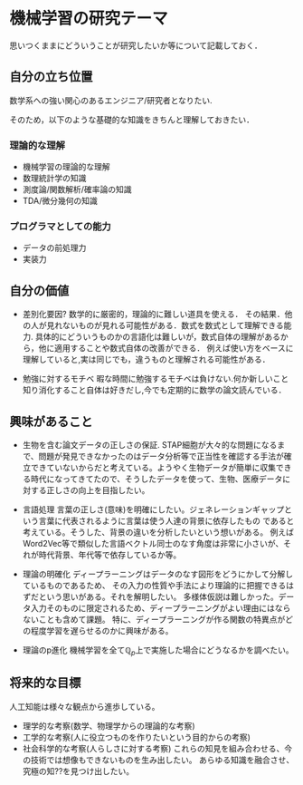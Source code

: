 # 機械学習の研究テーマ

思いつくままにどういうことが研究したいか等について記載しておく．

## 自分の立ち位置
数学系への強い関心のあるエンジニア/研究者となりたい.

そのため，以下のような基礎的な知識をきちんと理解しておきたい．

### 理論的な理解
- 機械学習の理論的な理解
- 数理統計学の知識
- 測度論/関数解析/確率論の知識
- TDA/微分幾何の知識

### プログラマとしての能力
- データの前処理力
- 実装力

## 自分の価値
- 差別化要因?
  数学的に厳密的，理論的に難しい道具を使える．
  その結果．他の人が見れないものが見れる可能性がある．数式を数式として理解できる能力.
  具体的にどういうものかの言語化は難しいが，数式自体の理解があるから，他に適用することや数式自体の改善ができる．
  例えば使い方をベースに理解していると,実は同じでも，違うものと理解される可能性がある．

- 勉強に対するモチベ
  暇な時間に勉強するモチベは負けない.何か新しいこと知り消化すること自体は好きだし,今でも定期的に数学の論文読んでいる．

## 興味があること
- 生物を含む論文データの正しさの保証.
  STAP細胞が大々的な問題になるまで、問題が発見できなかったのはデータ分析等で正当性を確認する手法が確立できていないからだと考えている。ようやく生物データが簡単に収集できる時代になってきてたので、そうしたデータを使って、生物、医療データに対する正しさの向上を目指したい。
- 言語処理
 言葉の正しさ(意味)を明確にしたい。ジェネレーションギャップという言葉に代表されるように言葉は使う人達の背景に依存したもの
 であると考えている。そうした、背景の違いを分析したいという想いがある。
 例えばWord2Vec等で類似した言語ベクトル同士のなす角度は非常に小さいが、それが時代背景、年代等で依存しているか等。
- 理論の明確化
  ディープラーニングはデータのなす図形をどうにかして分解しているものであるため、
  その入力の性質や手法により理論的に把握できるはずだという思いがある。それを解明したい。
  多様体仮説は難しかった。データ入力そのものに限定されるため、ディープラーニングがよい理由にはならないことも含めて課題。
  特に、ディープラーニングが作る関数の特異点がどの程度学習を遅らせるのかに興味がある。

- 理論のp進化
機械学習を全て$\mathbb{Q}_p$上で実施した場合にどうなるかを調べたい。

## 将来的な目標
人工知能は様々な観点から進歩している。
- 理学的な考察(数学、物理学からの理論的な考察)
- 工学的な考察(人に役立つものを作りたいという目的からの考察)
- 社会科学的な考察(人らしさに対する考察)
これらの知見を組み合わせる、今の技術では想像もできないものを生み出したい。
あらゆる知識を融合させ、究極の知??を見つけ出したい。

